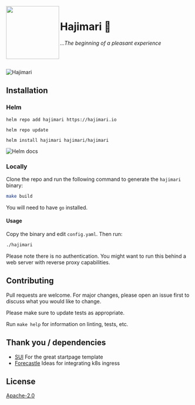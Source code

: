 <img src="https://raw.githubusercontent.com/toboshii/hajimari/main/docs/static/img/logo.png" align="left" height="144px"/>

# Hajimari :sunrise:
*...The beginning of a pleasant experience*

<br />
<br />

![Hajimari](https://raw.githubusercontent.com/toboshii/hajimari/main/docs/static/img/screen01.png)

## Installation

### Helm

`helm repo add hajimari https://hajimari.io`

`helm repo update`

`helm install hajimari hajimari/hajimari`

![Helm docs](charts/hajimari)

### Locally

Clone the repo and run the following command to generate the `hajimari` binary:

```bash
make build
```

You will need to have `go` installed.

#### Usage

Copy the binary and edit `config.yaml`. Then run:

```bash
./hajimari
```

Please note there is no authentication. You might want to run this behind a web server with reverse proxy capabilities.

## Contributing

Pull requests are welcome. For major changes, please open an issue first to discuss what you would like to change.

Please make sure to update tests as appropriate.

Run `make help` for information on linting, tests, etc.

## Thank you / dependencies

- [SUI](https://github.com/jeroenpardon/sui) For the great startpage template
- [Forecastle](https://github.com/stakater/Forecastle) Ideas for integrating k8s ingress

## License
[Apache-2.0](https://choosealicense.com/licenses/apache-2.0/)
